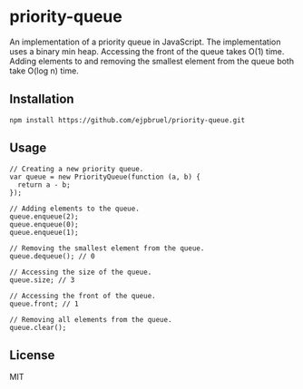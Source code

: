 # priority-queue

An implementation of a priority queue in JavaScript. The implementation uses a
binary min heap. Accessing the front of the queue takes O(1) time. Adding
elements to and removing the smallest element from the queue both take O(log n)
time.

## Installation

    npm install https://github.com/ejpbruel/priority-queue.git

## Usage

    // Creating a new priority queue.
    var queue = new PriorityQueue(function (a, b) {
      return a - b;
    });

    // Adding elements to the queue.
    queue.enqueue(2);
    queue.enqueue(0);
    queue.enqueue(1);

    // Removing the smallest element from the queue.
    queue.dequeue(); // 0

    // Accessing the size of the queue.
    queue.size; // 3

    // Accessing the front of the queue.
    queue.front; // 1

    // Removing all elements from the queue.
    queue.clear();
## License

MIT
